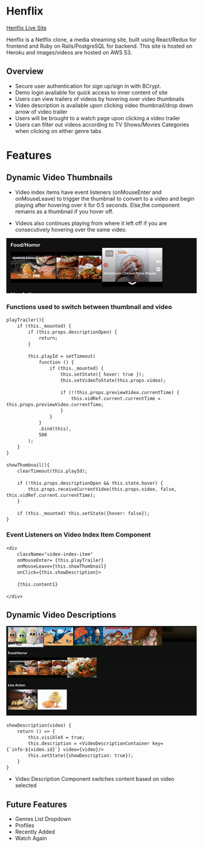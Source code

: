 # Henflix
[Henflix Live Site](https://henflix.herokuapp.com)

Henflix is a Netflix clone, a media streaming site, built using React/Redux for frontend and Ruby on Rails/PostgreSQL for backend. This site is hosted on Heroku and images/videos are hosted on AWS S3.

## Overview
* Secure user authentication for sign up/sign in with BCrypt.
* Demo login available for quick access to inner content of site
* Users can view trailers of videos by hovering over video thumbnails
* Video description is available upon clicking video thumbnail/drop down arrow of video trailer
* Users will be brought to a watch page upon clicking a video trailer
* Users can filter out videos according to TV Shows/Movies Categories when clicking on either genre tabs


# Features

## Dynamic Video Thumbnails

- Video index items have event listeners (onMouseEnter and onMouseLeave) to trigger the thumbnail to convert to a video and begin playing after hovering over it for 0.5 seconds. Else,the component remains as a thumbnail if you hover off.


- Videos also continues playing from where it left off if you are consecutively hovering over the same video. 

![](./app/assets/images/dynamic_video_thumbnail.gif)

### Functions used to switch between thumbnail and video

    playTrailer(){
        if (this._mounted) {
            if (this.props.descriptionOpen) {
                return;
            }
            
            this.playId = setTimeout(
                function () {
                    if (this._mounted) {
                        this.setState({ hover: true });
                        this.setVideoToState(this.props.video);
    
                        if (!!this.props.previewVideo.currentTime) {
                            this.vidRef.current.currentTime = this.props.previewVideo.currentTime;
                        }
                    }
                }   
                .bind(this),
                500
            );  
        }
    }

    showThumbnail(){
        clearTimeout(this.playId);

        if (!this.props.descriptionOpen && this.state.hover) {
            this.props.receiveCurrentVideo(this.props.video, false, this.vidRef.current.currentTime);
        }

        if (this._mounted) this.setState({hover: false});
    }

### Event Listeners on Video Index Item Component
 
    <div 
        className="video-index-item"
        onMouseEnter= {this.playTrailer}
        onMouseLeave={this.showThumbnail}
        onClick={this.showDescription}>
        
        {this.content1}

    </div>


## Dynamic Video Descriptions

![](./app/assets/images/dynamic_description.gif)

    showDescription(video) {
        return () => {
            this.visibleX = true;
            this.description = <VideoDescriptionContainer key={`info-${video.id}`} video={video}/>
            this.setState({showDescription: true});
        }
    }

- Video Description Component switches content based on video selected

## Future Features
* Genres List Dropdown
* Profiles
* Recently Added
* Watch Again